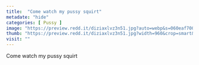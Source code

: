 ```yaml
---
title:  "Come watch my pussy squirt"
metadate: "hide"
categories: [ Pussy ]
image: "https://preview.redd.it/diziaxlvz3n51.jpg?auto=webp&s=060eaf70007c78e6cee89d6c383c75393f5a6162"
thumb: "https://preview.redd.it/diziaxlvz3n51.jpg?width=960&crop=smart&auto=webp&s=4e0d5c81a637d8b59385e1eed7206fbe639ffc37"
visit: ""
---
```

Come watch my pussy squirt
